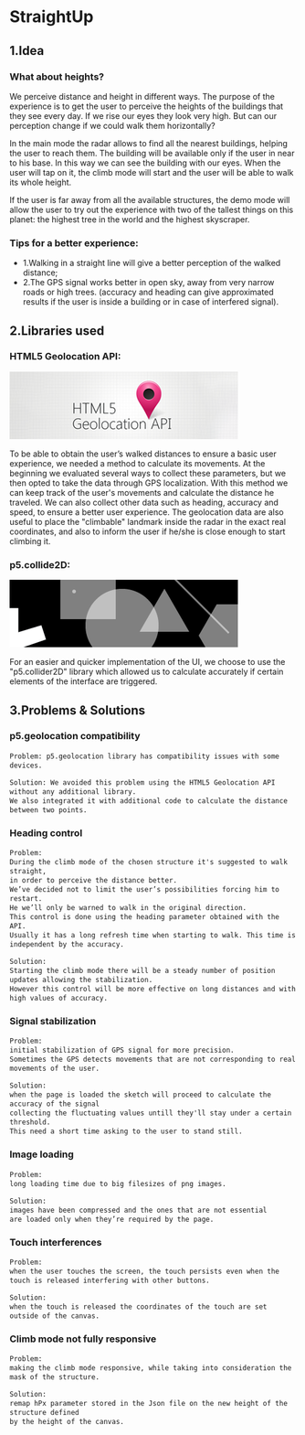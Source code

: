 # StraightUp

## 1.Idea

### What about heights?
We perceive distance and height in different ways.
The purpose of the experience is to get the user to perceive the heights of the buildings that they see every day. If we rise our eyes they look very high. But can our perception change if we could walk them horizontally?

In the main mode the radar allows to find all the nearest buildings, helping the user to reach them. The building will be available only if the user in near to his base. In this way we can see the building with our eyes. When the user will tap on it, the climb mode will start and the user will be able to walk its whole height.

If the user is far away from all the available structures, the demo mode will allow the user to try out the experience with two of the tallest things on this planet: the highest tree in the world and the highest skyscraper.

### Tips for a better experience:
* 1.Walking in a straight line will give a better perception of the walked distance;
* 2.The GPS signal works better in open sky, away from very narrow roads or high trees. (accuracy and heading can give approximated results if the user is inside a building or in case of interfered signal).




## 2.Libraries used

### HTML5 Geolocation API:
![alt text](https://raw.githubusercontent.com/NuclearTriad/straightup/master/assets/html5_geolocation_api.png "HTML5 Geolocation API")

To be able to obtain the user’s walked distances to ensure a basic user experience, we needed a method to calculate its movements.
At the beginning we evaluated several ways to collect these parameters, but we then opted to take the data through GPS localization. With this method we can keep track of the user's movements and calculate the distance he traveled. We can also collect other data such as heading, accuracy and speed, to ensure a better user experience. The geolocation data are also useful to place the "climbable" landmark inside the radar in the exact real coordinates, and also to inform the user if he/she is close enough to start climbing it.

### p5.collide2D:
![alt text](https://raw.githubusercontent.com/NuclearTriad/straightup/master/assets/p5collide2d.png "p5.collide2D")

For an easier and quicker implementation of the UI, we choose to use the "p5.collider2D" library which allowed us to calculate accurately if certain elements of the interface are triggered.


## 3.Problems & Solutions

### p5.geolocation compatibility
```
Problem: p5.geolocation library has compatibility issues with some devices.
```
```
Solution: We avoided this problem using the HTML5 Geolocation API without any additional library. 
We also integrated it with additional code to calculate the distance between two points.
```
### Heading control
```
Problem: 
During the climb mode of the chosen structure it's suggested to walk straight, 
in order to perceive the distance better.
We’ve decided not to limit the user’s possibilities forcing him to restart. 
He we’ll only be warned to walk in the original direction. 
This control is done using the heading parameter obtained with the API. 
Usually it has a long refresh time when starting to walk. This time is independent by the accuracy. 
```
```
Solution: 
Starting the climb mode there will be a steady number of position updates allowing the stabilization. 
However this control will be more effective on long distances and with high values of accuracy. 
```
### Signal stabilization
```
Problem: 
initial stabilization of GPS signal for more precision. 
Sometimes the GPS detects movements that are not corresponding to real movements of the user.
```
```
Solution:
when the page is loaded the sketch will proceed to calculate the accuracy of the signal 
collecting the fluctuating values untill they'll stay under a certain threshold. 
This need a short time asking to the user to stand still.
```
### Image loading
```
Problem: 
long loading time due to big filesizes of png images.
```
```
Solution: 
images have been compressed and the ones that are not essential 
are loaded only when they’re required by the page.
```
### Touch interferences
```
Problem: 
when the user touches the screen, the touch persists even when the touch is released interfering with other buttons.
```
```
Solution: 
when the touch is released the coordinates of the touch are set outside of the canvas.
```
### Climb mode not fully responsive
```
Problem: 
making the climb mode responsive, while taking into consideration the mask of the structure.
```
```
Solution: 
remap hPx parameter stored in the Json file on the new height of the structure defined 
by the height of the canvas.



